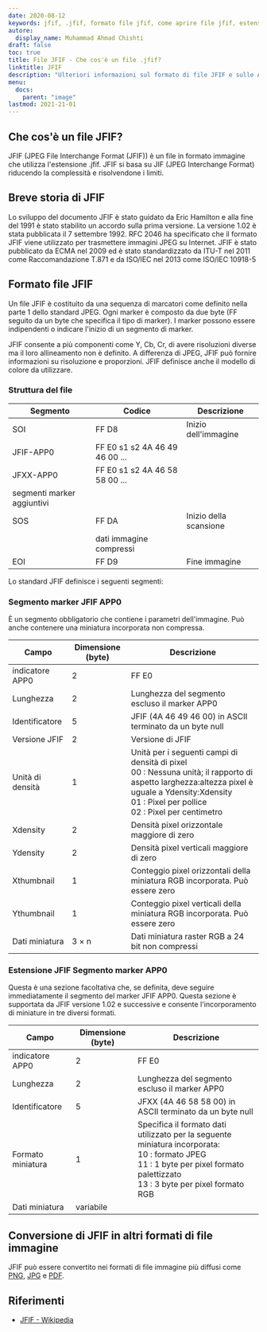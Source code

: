 ```yaml
---
date: 2020-08-12
keywords: jfif, .jfif, formato file jfif, come aprire file jfif, estensione .jfif, estensione jfif
autore:
  display_name: Muhammad Ahmad Chishti
draft: false
toc: true
title: File JFIF - Che cos'è un file .jfif?
linktitle: JFIF
description: "Ulteriori informazioni sul formato di file JFIF e sulle API che possono creare e aprire file JFIF."
menu:
  docs:
    parent: "image"
lastmod: 2021-21-01
---
```


## Che cos'è un file JFIF?

JFIF (JPEG File Interchange Format (JFIF)) è un file in formato immagine che utilizza l'estensione .jfif. JFIF si basa su JIF (JPEG Interchange Format) riducendo la complessità e risolvendone i limiti.

## Breve storia di JFIF

Lo sviluppo del documento JFIF è stato guidato da Eric Hamilton e alla fine del 1991 è stato stabilito un accordo sulla prima versione. La versione 1.02 è stata pubblicata il 7 settembre 1992. RFC 2046 ha specificato che il formato JFIF viene utilizzato per trasmettere immagini JPEG su Internet. JFIF è stato pubblicato da ECMA nel 2009 ed è stato standardizzato da ITU-T nel 2011 come Raccomandazione T.871 e da ISO/IEC nel 2013 come ISO/IEC 10918-5

## Formato file JFIF ##

Un file JFIF è costituito da una sequenza di marcatori come definito nella parte 1 dello standard JPEG. Ogni marker è composto da due byte (FF seguito da un byte che specifica il tipo di marker). I marker possono essere indipendenti o indicare l'inizio di un segmento di marker.

JFIF consente a più componenti come Y, Cb, Cr, di avere risoluzioni diverse ma il loro allineamento non è definito. A differenza di JPEG, JFIF può fornire informazioni su risoluzione e proporzioni. JFIF definisce anche il modello di colore da utilizzare.

### Struttura del file ##

|Segmento|Codice|Descrizione|
|---|---|---|
|SOI|FF D8|Inizio dell'immagine|
|JFIF-APP0|FF E0 s1 s2 4A 46 49 46 00 ...||
|JFXX-APP0|FF E0 s1 s2 4A 46 58 58 00 ...||
|segmenti marker aggiuntivi|
|SOS|FF DA|Inizio della scansione|
||dati immagine compressi||
|EOI|FF D9|Fine immagine|

Lo standard JFIF definisce i seguenti segmenti:

### Segmento marker JFIF APP0 ###

È un segmento obbligatorio che contiene i parametri dell'immagine. Può anche contenere una miniatura incorporata non compressa.

|Campo|Dimensione (byte)|Descrizione|
|---|---|---|
|indicatore APP0|2|FF E0|
|Lunghezza|2|Lunghezza del segmento escluso il marker APP0|
|Identificatore|5|JFIF (4A 46 49 46 00) in ASCII terminato da un byte null|
|Versione JFIF|2|Versione di JFIF|
|Unità di densità|1|Unità per i seguenti campi di densità di pixel</br> 00 : Nessuna unità; il rapporto di aspetto larghezza:altezza pixel è uguale a Ydensity:Xdensity</br> 01 : Pixel per pollice</br> 02 : Pixel per centimetro|
|Xdensity|2|Densità pixel orizzontale maggiore di zero|
|Ydensity|2|Densità pixel verticali maggiore di zero|
|Xthumbnail|1|Conteggio pixel orizzontali della miniatura RGB incorporata. Può essere zero|
|Ythumbnail|1|Conteggio pixel verticali della miniatura RGB incorporata. Può essere zero|
|Dati miniatura|3 × n|Dati miniatura raster RGB a 24 bit non compressi|

### Estensione JFIF Segmento marker APP0 ###

Questa è una sezione facoltativa che, se definita, deve seguire immediatamente il segmento del marker JFIF APP0. Questa sezione è supportata da JFIF versione 1.02 e successive e consente l'incorporamento di miniature in tre diversi formati.

|Campo|Dimensione (byte)|Descrizione|
|---|---|---|
|indicatore APP0|2|FF E0|
|Lunghezza|2|Lunghezza del segmento escluso il marker APP0|
|Identificatore|5|JFXX (4A 46 58 58 00) in ASCII terminato da un byte null|
|Formato miniatura|1|Specifica il formato dati utilizzato per la seguente miniatura incorporata:</br> 10 : formato JPEG</br> 11 : 1 byte per pixel formato palettizzato</br> 13 : 3 byte per pixel formato RGB|
|Dati miniatura|variabile||

## Conversione di JFIF in altri formati di file immagine

JFIF può essere convertito nei formati di file immagine più diffusi come [PNG](/it/image/png/), [JPG](/it/image/jpeg/) e [PDF](/it/pdf/).

## Riferimenti ##

- [JFIF - Wikipedia](https://en.wikipedia.org/wiki/JPEG_File_Interchange_Format#History)

